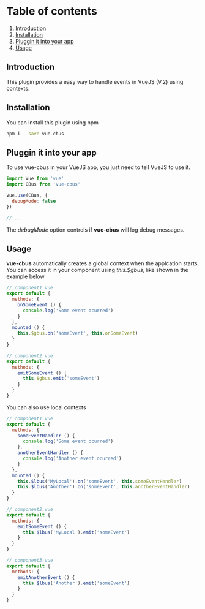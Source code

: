 # Table of contents
1. [Introduction](#intro)
2. [Installation](#install)
3. [Pluggin it into your app](#plugin)
4. [Usage](#usage)

## Introduction <a name="intro"></a>
This plugin provides a easy way to handle events in VueJS (V.2) using contexts.  

## Installation <a name="install"></a>
You can install this plugin using npm
```sh
npm i --save vue-cbus
```

## Pluggin it into your app <a name="plugin"></a>
To use vue-cbus in your VueJS app, you just need to tell VueJS to use it.
```js
import Vue from 'vue'
import CBus from 'vue-cbus'

Vue.use(CBus, {
  debugMode: false
})

// ...
```
The *debugMode* option controls if **vue-cbus** will log debug messages.

## Usage <a name="usage"></a>
**vue-cbus** automatically creates a global context when the applcation starts.
You can access it in your component using *this.$gbus*, like shown in the example
below

```js
// component1.vue
export default {
  methods: {
    onSomeEvent () {
      console.log('Some event ocurred')
    }
  },
  mounted () {
    this.$gbus.on('someEvent', this.onSomeEvent)
  }
}

// component2.vue
export default {
  methods: {
    emitSomeEvent () {
      this.$gbus.emit('someEvent')
    }
  }
}
```

You can also use local contexts

```js
// component1.vue
export default {
  methods: {
    someEventHandler () {
      console.log('Some event ocurred')
    },
    anotherEventHandler () {
      console.log('Another event ocurred')
    }
  },
  mounted () {
    this.$lbus('MyLocal').on('someEvent', this.someEventHandler)
    this.$lbus('Another').on('someEvent', this.anotherEventHandler)
  }
}

// component2.vue
export default {
  methods: {
    emitSomeEvent () {
      this.$lbus('MyLocal').emit('someEvent')
    }
  }
}

// component3.vue
export default {
  methods: {
    emitAnotherEvent () {
      this.$lbus('Another').emit('someEvent')
    }
  }
}
```


